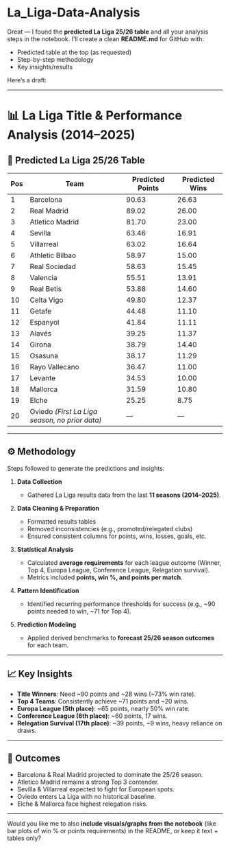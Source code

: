 # La_Liga-Data-Analysis


Great — I found the **predicted La Liga 25/26 table** and all your analysis steps in the notebook.
I’ll create a clean **README.md** for GitHub with:

* Predicted table at the top (as requested)
* Step-by-step methodology
* Key insights/results

Here’s a draft:

---

# 📊 La Liga Title & Performance Analysis (2014–2025)

## 🔮 Predicted La Liga 25/26 Table

| Pos | Team                                           | Predicted Points | Predicted Wins |
| --- | ---------------------------------------------- | ---------------- | -------------- |
| 1   | Barcelona                                      | 90.63            | 26.63          |
| 2   | Real Madrid                                    | 89.02            | 26.00          |
| 3   | Atletico Madrid                                | 81.70            | 23.00          |
| 4   | Sevilla                                        | 63.46            | 16.91          |
| 5   | Villarreal                                     | 63.02            | 16.64          |
| 6   | Athletic Bilbao                                | 58.97            | 15.00          |
| 7   | Real Sociedad                                  | 58.63            | 15.45          |
| 8   | Valencia                                       | 55.51            | 13.91          |
| 9   | Real Betis                                     | 53.88            | 14.60          |
| 10  | Celta Vigo                                     | 49.80            | 12.37          |
| 11  | Getafe                                         | 44.48            | 11.10          |
| 12  | Espanyol                                       | 41.84            | 11.11          |
| 13  | Alavés                                         | 39.25            | 11.37          |
| 14  | Girona                                         | 38.79            | 14.40          |
| 15  | Osasuna                                        | 38.17            | 11.29          |
| 16  | Rayo Vallecano                                 | 36.47            | 11.00          |
| 17  | Levante                                        | 34.53            | 10.00          |
| 18  | Mallorca                                       | 31.59            | 10.80          |
| 19  | Elche                                          | 25.25            | 8.75           |
| 20  | Oviedo *(First La Liga season, no prior data)* | —                | —              |

---

## ⚙️ Methodology

Steps followed to generate the predictions and insights:

1. **Data Collection**

   * Gathered La Liga results data from the last **11 seasons (2014–2025)**.

2. **Data Cleaning & Preparation**

   * Formatted results tables
   * Removed inconsistencies (e.g., promoted/relegated clubs)
   * Ensured consistent columns for points, wins, losses, goals, etc.

3. **Statistical Analysis**

   * Calculated **average requirements** for each league outcome (Winner, Top 4, Europa League, Conference League, Relegation survival).
   * Metrics included **points, win %, and points per match**.

4. **Pattern Identification**

   * Identified recurring performance thresholds for success (e.g., \~90 points needed to win, \~71 for Top 4).

5. **Prediction Modeling**

   * Applied derived benchmarks to **forecast 25/26 season outcomes** for each team.

---

## 📈 Key Insights

* **Title Winners**: Need \~90 points and \~28 wins (\~73% win rate).
* **Top 4 Teams**: Consistently achieve \~71 points and \~20 wins.
* **Europa League (5th place)**: \~65 points, nearly 50% win rate.
* **Conference League (6th place)**: \~60 points, 17 wins.
* **Relegation Survival (17th place)**: \~39 points, \~9 wins, heavy reliance on draws.

---

## 📌 Outcomes

* Barcelona & Real Madrid projected to dominate the 25/26 season.
* Atletico Madrid remains a strong Top 3 contender.
* Sevilla & Villarreal expected to fight for European spots.
* Oviedo enters La Liga with no historical baseline.
* Elche & Mallorca face highest relegation risks.

---

Would you like me to also **include visuals/graphs from the notebook** (like bar plots of win % or points requirements) in the README, or keep it text + tables only?
